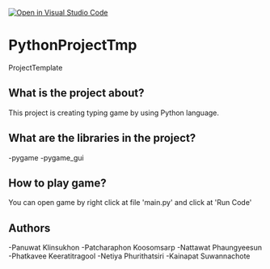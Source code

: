 [![Open in Visual Studio Code](https://classroom.github.com/assets/open-in-vscode-c66648af7eb3fe8bc4f294546bfd86ef473780cde1dea487d3c4ff354943c9ae.svg)](https://classroom.github.com/online_ide?assignment_repo_id=8765561&assignment_repo_type=AssignmentRepo)
# PythonProjectTmp
ProjectTemplate

## What is the project about?
This project is creating typing game by using Python language.

## What are the libraries in the project?
-pygame
-pygame_gui 

## How to play game?
You can open game by right click at file 'main.py' and click at 'Run Code'

## Authors
-Panuwat Klinsukhon
-Patcharaphon Koosomsarp
-Nattawat Phaungyeesun
-Phatkavee Keeratitragool
-Netiya Phurithatsiri
-Kainapat Suwannachote